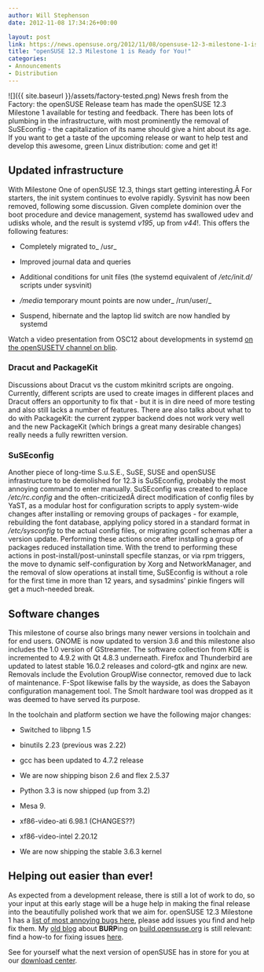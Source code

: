 ```yaml
---
author: Will Stephenson
date: 2012-11-08 17:34:26+00:00

layout: post
link: https://news.opensuse.org/2012/11/08/opensuse-12-3-milestone-1-is-ready-for-you/
title: "openSUSE 12.3 Milestone 1 is Ready for You!"
categories:
- Announcements
- Distribution
---
```

![]({{ site.baseurl }}/assets/factory-tested.png)
News fresh from the Factory: the openSUSE Release team has made the openSUSE 12.3 Milestone 1 available for testing and feedback. There has been lots of plumbing in the infrastructure, with most prominently the removal of SuSEconfig - the capitalization of its name should give a hint about its age. If you want to get a taste of the upcoming release or want to help test and develop this awesome, green Linux distribution: come and get it!<!-- more -->


## Updated infrastructure


With Milestone One of openSUSE 12.3, things start getting interesting.Â For starters, the init system continues to evolve rapidly. Sysvinit has now been removed, following some discussion. Given complete dominion over the boot procedure and device management, systemd has swallowed udev and udisks whole, and the result is systemd _v195_, up from _v44_!. This offers the following features:



	
  * Completely migrated to_ /usr_

	
  * Improved journal data and queries

	
  * Additional conditions for unit files (the systemd equivalent of _/etc/init.d/_ scripts under sysvinit)

	
  * _/media_ temporary mount points are now under_ /run/user/_

	
  * Suspend, hibernate and the laptop lid switch are now handled by systemd


Watch a video presentation from OSC12 about developments in systemd [on the openSUSETV channel on blip](http://blip.tv/openSUSEtv/osc12-systemd-dracut-and-opensuse-where-are-we-what-is-missing-what-do-we-plan-for-the-future-6414327).


### Dracut and PackageKit


Discussions about Dracut vs the custom mkinitrd scripts are ongoing. Currently, different scripts are used to create images in different places and Dracut offers an opportunity to fix that - but it is in dire need of more testing and also still lacks a number of features. There are also talks about what to do with PackageKit: the current zypper backend does not work very well and the new PackageKit (which brings a great many desirable changes) really needs a fully rewritten version.


### SuSEconfig


Another piece of long-time S.u.S.E., SuSE, SUSE and openSUSE infrastructure to be demolished for 12.3 is SuSEconfig, probably the most annoying command to enter manually. SuSEconfig was created to replace _/etc/rc.config_ and the often-criticizedÂ direct modification of config files by YaST, as a modular host for configuration scripts to apply system-wide changes after installing or removing groups of packages - for example, rebuilding the font database, applying policy stored in a standard format in _/etc/sysconfig_ to the actual config files, or migrating gconf schemas after a version update. Performing these actions once after installing a group of packages reduced installation time. With the trend to performing these actions in post-install/post-uninstall specfile stanzas, or via rpm triggers, the move to dynamic self-configuration by Xorg and NetworkManager, and the removal of slow operations at install time, SuSEconfig is without a role for the first time in more than 12 years, and sysadmins' pinkie fingers will get a much-needed break.


## Software changes


This milestone of course also brings many newer versions in toolchain and for end users. GNOME is now updated to version 3.6 and this milestone also includes the 1.0 version of GStreamer. The software collection from KDE is incremented to 4.9.2 with Qt 4.8.3 underneath. Firefox and Thunderbird are updated to latest stable 16.0.2 releases and colord-gtk and nginx are new. Removals include the Evolution GroupWise connector, removed due to lack of maintenance. F-Spot likewise falls by the wayside, as does the Sabayon configuration management tool. The Smolt hardware tool was dropped as it was deemed to have served its purpose.

In the toolchain and platform section we have the following major changes:



	
  * Switched to libpng 1.5

	
  * binutils 2.23 (previous was 2.22)

	
  * gcc has been updated to 4.7.2 release

	
  * We are now shipping bison 2.6 and flex 2.5.37

	
  * Python 3.3 is now shipped (up from 3.2)

	
  * Mesa 9.

	
  * xf86-video-ati 6.98.1 (CHANGES??)

	
  * xf86-video-intel 2.20.12

	
  * We are now shipping the stable 3.6.3 kernel




## Helping out easier than ever!


As expected from a development release, there is still a lot of work to do, so your input at this early stage will be a huge help in making the final release into the beautifully polished work that we aim for. openSUSE 12.3 Milestone 1 has a [list of most annoying bugs here](http://en.opensuse.org/openSUSE:Most_annoying_bugs_12.3_dev), please add issues you find and help fix them. My [old blog](http://lizards.opensuse.org/2011/05/16/have-you-burped-yet-today/) about **BURP**ing on [build.opensuse.org](http://build.opensuse.org) is still relevant: find a how-to for fixing issues [here](http://en.opensuse.org/openSUSE:Build_Service_Collaboration#Example_with_web_interface).

See for yourself what the next version of openSUSE has in store for you at our [download center](http://software.opensuse.org/developer/en).		

